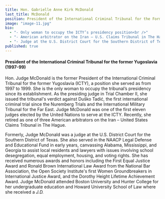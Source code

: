 ```yaml
---
title: Hon. Gabrielle Anne Kirk McDonald
last_title: McDonald
position: President of the International Criminal Tribunal for the Former Yugoslavia (1997—99).
image: "image-11.jpg"
bio: 
  - "- Only woman to occupy the ICTY’s presidency position<br />"
  - "- American arbitrator on the Iran – U.S. Claims Tribunal in The Hague, The Netherlands (2001-2013)<br />"
  - "- Judge at the U.S. District Court for the Southern District of Texas (1979-1988)<br />"
published: true
---
```


#### President of the International Criminal Tribunal for the former Yugoslavia (1997-99)
Hon. Judge McDonald is the former President of the International Criminal Tribunal for the former Yugoslavia (ICTY), a position she served as from 1997 to 1999. She is the only woman to occupy the tribunal’s presidency since its establishment. As the presiding judge in Trial Chamber II, she issued the tribunal's verdict against Duško Tadić, the first international criminal trial since the Nuremberg Trials and the International Military Tribunal for the Far East. Judge McDonald was one of the first eleven judges elected by the United Nations to serve at the ICTY. Recently, she retired as one of three American arbitrators on the Iran – United States Claims Tribunal in The Hague. 

Formerly, Judge McDonald was a judge at the U.S. District Court for the Southern District of Texas. She also served in the NAACP Legal Defense and Educational Fund in early years, canvassing Alabama, Mississippi, and Georgia to assist local residents and lawyers with issues involving school desegregation, equal employment, housing, and voting rights. She has received numerous awards and honors including the First Equal Justice Award and Ronald Brown International Law Award from the National Bar Association, the Open Society Institute's first Women Groundbreakers in International Justice Award, and the Dorothy Height Lifetime Achievement Award. Judge McDonald attended Boston University and Hunter College for her undergraduate education and Howard University School of Law where she received a _J.D._
